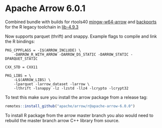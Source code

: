 # Apache Arrow 6.0.1

Combined bundle with builds for rtools40 [mingw-w64-arrow](https://github.com/r-windows/rtools-packages/blob/master/mingw-w64-arrow/PKGBUILD) and [backports](https://github.com/r-windows/rtools-backports/blob/master/mingw-w64-arrow/PKGBUILD) for the R legacy toolchain in [lib-4.9.3](lib-4.9.3)

Now supports parquet (thrift) and snappy. Example flags to compile and link the R bindings:

```
PKG_CPPFLAGS = -I$(ARROW_INCLUDE) \
	-DARROW_R_WITH_ARROW -DARROW_DS_STATIC -DARROW_STATIC -DPARQUET_STATIC

CXX_STD = CXX11

PKG_LIBS = \
	-L$(ARROW_LIBS) \
	-lparquet -larrow_dataset -larrow \
	-lthrift -lsnappy -lz -lzstd -llz4 -lcrypto -lcrypt32
```

To test this make sure you install the arrow package from a release tag:

```r
remotes::install_github("apache/arrow/r@apache-arrow-6.0.0")
```

To install R package from the arrow master branch you also would need to rebuild the master branch arrow C++ library from source.
